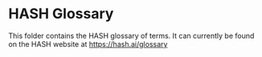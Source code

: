 # HASH Glossary

This folder contains the HASH glossary of terms. It can currently be found on the HASH website at https://hash.ai/glossary
